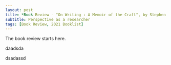```yaml
---
layout: post
title: *Book Review - "On Writing : A Memoir of the Craft", by Stephen King*
subtitle: Perspective as a researcher
tags: [Book Review, 2021 Booklist]
---
```


The book review starts here.

daadsda

dsadassd
